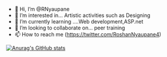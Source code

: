 - 👋 Hi, I’m @RNyaupane
- 👀 I’m interested in... Artistic activities such as Designing
- 🌱 I’m currently learning ....Web development,ASP.net
- 💞️ I’m looking to collaborate on... peer training
- 📫 How to reach me (https://twitter.com/RoshanNyaupane4)

[![Anurag's GitHub stats](https://github-readme-stats.vercel.app/api?username=RNyaupane)](https://github.com/anuraghazra/github-readme-stats)
